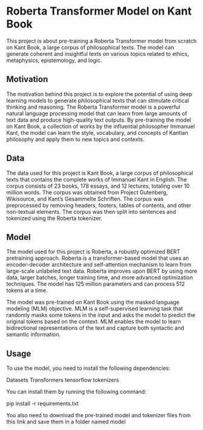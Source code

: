 # Roberta Transformer Model on Kant Book
This project is about pre-training a Roberta Transformer model from scratch on Kant Book, a large corpus of philosophical texts. The model can generate coherent and insightful texts on various topics related to ethics, metaphysics, epistemology, and logic.

## Motivation
The motivation behind this project is to explore the potential of using deep learning models to generate philosophical texts that can stimulate critical thinking and reasoning. The Roberta Transformer model is a powerful natural language processing model that can learn from large amounts of text data and produce high-quality text outputs. By pre-training the model on Kant Book, a collection of works by the influential philosopher Immanuel Kant, the model can learn the style, vocabulary, and concepts of Kantian philosophy and apply them to new topics and contexts.

## Data
The data used for this project is Kant Book, a large corpus of philosophical texts that contains the complete works of Immanuel Kant in English. The corpus consists of 23 books, 178 essays, and 12 lectures, totaling over 10 million words. The corpus was obtained from Project Gutenberg, Wikisource, and Kant’s Gesammelte Schriften. The corpus was preprocessed by removing headers, footers, tables of contents, and other non-textual elements. The corpus was then split into sentences and tokenized using the Roberta tokenizer.

## Model
The model used for this project is Roberta, a robustly optimized BERT pretraining approach. Roberta is a transformer-based model that uses an encoder-decoder architecture and self-attention mechanism to learn from large-scale unlabeled text data. Roberta improves upon BERT by using more data, larger batches, longer training time, and more advanced optimization techniques. The model has 125 million parameters and can process 512 tokens at a time.

The model was pre-trained on Kant Book using the masked language modeling (MLM) objective. MLM is a self-supervised learning task that randomly masks some tokens in the input and asks the model to predict the original tokens based on the context. MLM enables the model to learn bidirectional representations of the text and capture both syntactic and semantic information.

## Usage
To use the model, you need to install the following dependencies:

Datasets
Transformers
tensorflow
tokenizers

You can install them by running the following command:

pip install -r requirements.txt

You also need to download the pre-trained model and tokenizer files from this link and save them in a folder named model
